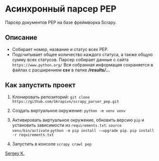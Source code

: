 # Асинхронный парсер PEP

Парсер документов PEP на базе фреймворка Scrapy.

## Описание

- Собирает номер, название и статус всех PEP.
- Подсчитывает общее количество каждого статуса, а также общую сумму всех статусов.
Парсер собирает данные с сайта ```https://www.python.org/```
Вся собранная информация сохраняется в файлах с расширением **csv** в папке ***/results/...***

## Как запустить проект

1. Клонировать репозиторий:
```git clone https://github.com/Skrapivn/scrapy_parser_pep.git```

2. Создать виртуальное окружение:
```python -m venv venv```

3. Активировать виртуальное окружение, обновить версию ```pip``` и установить зависимости из ```requirements.txt```:
```source venv/bin/activate```
```python -m pip install -–upgrade pip.```
```pip install -r requirements.txt```

4. Запустить  в консоле
```scrapy crawl pep```

[Sergey K.](https://github.com/skrapivn/)
